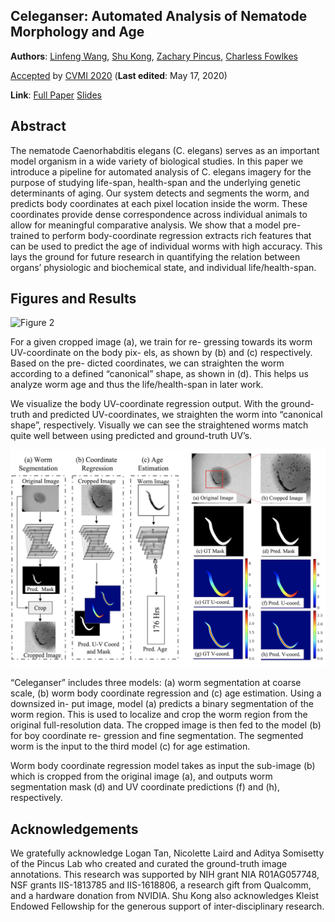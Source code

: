 ## Celeganser: Automated Analysis of Nematode Morphology and Age
**Authors**: [Linfeng Wang](https://derrickwanglf.github.io), [Shu Kong](http://www.cs.cmu.edu/~shuk/), [Zachary Pincus](https://developmentalbiology.wustl.edu/people/zachary-pincus/), [Charless Fowlkes](https://www.ics.uci.edu/~fowlkes/)



[Accepted](https://cvmi2020.github.io/accepted.html)  by [ CVMI 2020](https://cvmi2020.github.io/index.html) (**Last edited**: May 17, 2020)

**Link**: [Full Paper](https://arxiv.org/abs/2005.04884) [Slides](https://docs.google.com/presentation/d/1lciS29gSs9eLH0w4hWQXu1al_SYfMjxj0o9erMjkwi8/edit?usp=sharing)

## Abstract
The nematode Caenorhabditis elegans (C. elegans) serves as an important model organism in a wide variety of biological studies. In this paper we introduce a pipeline for automated analysis of C. elegans imagery for the purpose of studying life-span, health-span and the underlying genetic determinants of aging. Our system detects and segments the worm, and predicts body coordinates at each pixel location inside the worm. These coordinates provide dense correspondence across individual animals to allow for meaningful comparative analysis. We show that a model pre-trained to perform body-coordinate regression extracts rich features that can be used to predict the age of individual worms with high accuracy. This lays the ground for future research in quantifying the relation between organs’ physiologic and biochemical state, and individual life/health-span.

## Figures and Results

![Figure 2](./figures/f2.png "display")

For a given cropped image (a), we train for re- gressing towards its worm UV-coordinate on the body pix- els, as shown by (b) and (c) respectively. Based on the pre- dicted coordinates, we can straighten the worm according to a defined “canonical” shape, as shown in (d). This helps us analyze worm age and thus the life/health-span in later work.

We visualize the body UV-coordinate regression output. With the ground-truth and predicted UV-coordinates, we straighten the worm into “canonical shape”, respectively. Visually we can see the straightened worms match quite well between using predicted and ground-truth UV’s.


![Figure 1](./figures/f1.png "display")

“Celeganser” includes three models: (a) worm segmentation at coarse scale, (b) worm body coordinate regression and (c) age estimation. Using a downsized in- put image, model (a) predicts a binary segmentation of the worm region. This is used to localize and crop the worm region from the original full-resolution data. The cropped image is then fed to the model (b) for boy coordinate re- gression and fine segmentation. The segmented worm is the input to the third model (c) for age estimation.

Worm body coordinate regression model takes as input the sub-image (b) which is cropped from the original image (a), and outputs worm segmentation mask (d) and UV coordinate predictions (f) and (h), respectively.

## Acknowledgements
We gratefully acknowledge Logan Tan, Nicolette Laird and Aditya Somisetty of the Pincus Lab who created and curated the ground-truth image annotations. This research was supported by NIH grant NIA R01AG057748, NSF grants IIS-1813785 and IIS-1618806, a research gift from Qualcomm, and a hardware donation from NVIDIA. Shu Kong also acknowledges Kleist Endowed Fellowship for the generous support of inter-disciplinary research.
